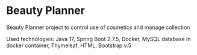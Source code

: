 # Beauty Planner
Beauty Planner project to control use of cosmetics and manage collection

Used technologies: Java 17, Spring Boot 2.7.5, Docker, MySQL database in docker container, Thymeleaf, HTML, Bootstrap v.5
